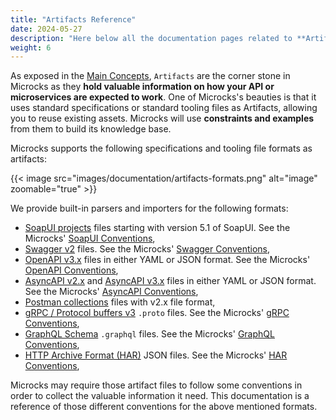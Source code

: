 ```yaml
---
title: "Artifacts Reference"
date: 2024-05-27
description: "Here below all the documentation pages related to **Artifacts Reference**."
weight: 6
---
```


As exposed in the [Main Concepts](/documentation/overview/main-concepts), `Artifacts` are the corner stone in Microcks as they **hold valuable information on how your API or microservices are expected to work**. One of Microcks's beauties is that it uses standard specifications or standard tooling files as Artifacts, allowing you to reuse existing assets. Microcks will use **constraints and examples** from them to build its knowledge base.

Microcks supports the following specifications and tooling file formats as artifacts:

{{< image src="images/documentation/artifacts-formats.png" alt="image" zoomable="true" >}}

We provide built-in parsers and importers for the following formats:

* [SoapUI projects](https://www.soapui.org/soapui-projects/soapui-projects.html) files starting with version 5.1 of SoapUI. See the Microcks' [SoapUI Conventions](./soapui-conventions),
* [Swagger v2](https://swagger.io/specification/v2/) files. See the Microcks' [Swagger Conventions](./swagger-conventions),
* [OpenAPI v3.x](https://spec.openapis.org/) files in either YAML or JSON format. See the Microcks' [OpenAPI Conventions](./openapi-conventions),
* [AsyncAPI v2.x](https://v2.asyncapi.com/docs/reference/specification/v2.6.0) and [AsyncAPI v3.x](https://www.asyncapi.com/docs/reference/specification/v3.0.0) files in either YAML or JSON format. See the Microcks' [AsyncAPI Conventions](./asyncapi-conventions),
* [Postman collections](https://www.postman.com/collection/) files with v2.x file format,
* [gRPC / Protocol buffers v3](https://grpc.io/docs/what-is-grpc/introduction/) `.proto` files. See the Microcks' [gRPC Conventions](./gRPC-conventions),
* [GraphQL Schema](https://graphql.org/learn/schema/) `.graphql` files. See the Microcks' [GraphQL Conventions](./graphql-conventions),
* [HTTP Archive Format (HAR)](https://w3c.github.io/web-performance/specs/HAR/Overview.html) JSON files. See the Microcks' [HAR Conventions](./har-conventions),

Microcks may require those artifact files to follow some conventions in order to collect the valuable information it need. This documentation is a reference of those different conventions for the above mentioned formats.
